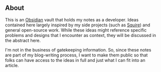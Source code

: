 ## About
This is an [Obsidian](https://obsidian.md/) vault that holds my notes as a developer. Ideas contained here largely inspired by my side projects (such as [Squire](https://github.com/MonarchDevelopment/SquireCore)) and general open-source work. While these ideas might reference specific problems and designs that I encounter as context, they will be discussed in the abstract here.

I'm not in the business of gatekeeping information. So, since these notes are part of my blog-writing process, I want to make them public so that folks can have access to the ideas in full and just what I can fit into an article.
